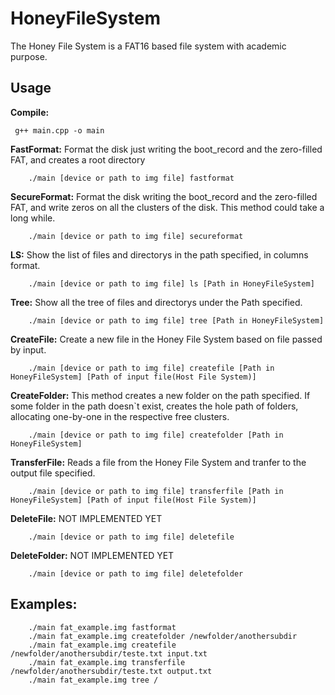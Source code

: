 # **HoneyFileSystem**

The Honey File System is a FAT16 based file system with academic purpose.

## Usage

  **Compile:**
```    
 g++ main.cpp -o main
```    
  
  **FastFormat:** Format the disk just writing the boot_record and the zero-filled FAT, and creates a root directory
``` 
    ./main [device or path to img file] fastformat
```
  **SecureFormat:** Format the disk writing the boot_record and the zero-filled FAT, and write zeros on all the clusters of the disk. This method could take a long while.
``` 
    ./main [device or path to img file] secureformat
```    
  **LS:** Show the list of files and directorys in the path specified, in columns format.
``` 
    ./main [device or path to img file] ls [Path in HoneyFileSystem]
```    
  **Tree:** Show all the tree of files and directorys under the Path specified.
``` 
    ./main [device or path to img file] tree [Path in HoneyFileSystem]
```
  **CreateFile:** Create a new file in the Honey File System based on file passed by input.
``` 
    ./main [device or path to img file] createfile [Path in HoneyFileSystem] [Path of input file(Host File System)]
```  
  **CreateFolder:** This method creates a new folder on the path specified. If some folder in the path doesn`t exist, creates the hole path of folders, allocating one-by-one in the respective free clusters.
``` 
    ./main [device or path to img file] createfolder [Path in HoneyFileSystem]
```
  **TransferFile:** Reads a file from the Honey File System and tranfer to the output file specified.
``` 
    ./main [device or path to img file] transferfile [Path in HoneyFileSystem] [Path of input file(Host File System)]
```
  **DeleteFile:** NOT IMPLEMENTED YET 
``` 
    ./main [device or path to img file] deletefile
```  
  **DeleteFolder:** NOT IMPLEMENTED YET
``` 
    ./main [device or path to img file] deletefolder
```

## Examples:
  
```
    ./main fat_example.img fastformat
    ./main fat_example.img createfolder /newfolder/anothersubdir
    ./main fat_example.img createfile /newfolder/anothersubdir/teste.txt input.txt
    ./main fat_example.img transferfile /newfolder/anothersubdir/teste.txt output.txt
    ./main fat_example.img tree /

```
